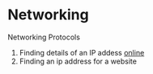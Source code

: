 # Networking
Networking Protocols


1. Finding details of an IP addess [online](https://github.com/anzonathan/Networking/blob/main/whois.md) 
2. Finding an ip address for a website 
